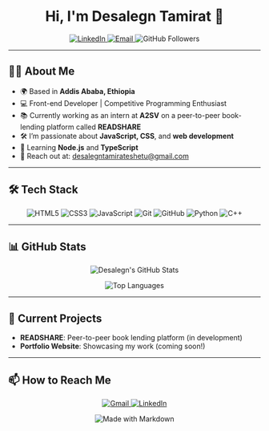 <h1 align="center">Hi, I'm Desalegn Tamirat 👋</h1>

<p align="center">
  <a href="https://www.linkedin.com/in/desalegn-tamirat-19727520a/">
    <img src="https://img.shields.io/badge/LinkedIn-19727520a?style=for-the-badge&logo=linkedin&logoColor=white" alt="LinkedIn">
  </a>
  <a href="mailto:desalegntamirateshetu@gmail.com">
    <img src="https://img.shields.io/badge/Email-desalegntamirateshetu@gmail.com-red?style=for-the-badge&logo=gmail&logoColor=white" alt="Email">
  </a>
  <img src="https://img.shields.io/github/followers/DesalegnTamirat?label=Follow%20Me&style=for-the-badge" alt="GitHub Followers">
</p>

---

## 🧑‍💻 About Me

- 🌍 Based in **Addis Ababa, Ethiopia**
- 💻 Front-end Developer | Competitive Programming Enthusiast
- 📚 Currently working as an intern at **A2SV** on a peer-to-peer book-lending platform called **READSHARE**
- 🛠️ I’m passionate about **JavaScript, CSS**, and **web development**
- 🌱 Learning **Node.js** and **TypeScript**
- 📧 Reach out at: [desalegntamirateshetu@gmail.com](mailto:desalegntamirateshetu@gmail.com)

---

## 🛠️ Tech Stack

<p align="center">
  <img src="https://img.shields.io/badge/-HTML5-E34F26?style=flat-square&logo=html5&logoColor=white" alt="HTML5">
  <img src="https://img.shields.io/badge/-CSS3-1572B6?style=flat-square&logo=css3&logoColor=white" alt="CSS3">
  <img src="https://img.shields.io/badge/-JavaScript-F7DF1E?style=flat-square&logo=javascript&logoColor=black" alt="JavaScript">
  <img src="https://img.shields.io/badge/-Git-F05032?style=flat-square&logo=git&logoColor=white" alt="Git">
  <img src="https://img.shields.io/badge/-GitHub-181717?style=flat-square&logo=github&logoColor=white" alt="GitHub">
  <img src="https://img.shields.io/badge/-Python-3776AB?style=flat-square&logo=python&logoColor=white" alt="Python">
  <img src="https://img.shields.io/badge/-C++-00599C?style=flat-square&logo=cplusplus&logoColor=white" alt="C++">
</p>

---

## 📊 GitHub Stats

<p align="center">
  <img src="https://github-readme-stats.vercel.app/api?username=DesalegnTamirat&show_icons=true&theme=tokyonight" alt="Desalegn's GitHub Stats">
</p>

<p align="center">
  <img src="https://github-readme-stats.vercel.app/api/top-langs/?username=DesalegnTamirat&layout=compact&theme=tokyonight" alt="Top Languages">
</p>

---

## 💼 Current Projects

- **READSHARE**: Peer-to-peer book lending platform (in development)
- **Portfolio Website**: Showcasing my work (coming soon!)

---

## 📫 How to Reach Me

<p align="center">
  <a href="mailto:desalegntamirateshetu@gmail.com">
    <img src="https://img.shields.io/badge/-Email-D14836?style=flat-square&logo=gmail&logoColor=white" alt="Gmail">
  </a>
  <a href="https://www.linkedin.com/in/desalegn-tamirat-19727520a/">
    <img src="https://img.shields.io/badge/-LinkedIn-blue?style=flat-square&logo=linkedin&logoColor=white" alt="LinkedIn">
  </a>
</p>

<p align="center">
  <img src="https://forthebadge.com/images/badges/made-with-markdown.svg" alt="Made with Markdown">
</p>
